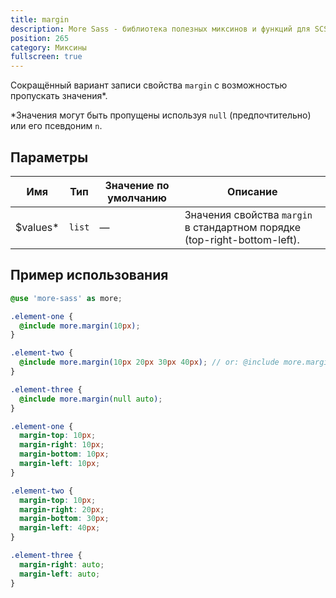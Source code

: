 ```yaml
---
title: margin
description: More Sass - библиотека полезных миксинов и функций для SCSS.
position: 265
category: Миксины
fullscreen: true
---
```


Сокращённый вариант записи свойства `margin` с возможностью пропускать значения*.

<alert type="info">*Значения могут быть пропущены используя `null` (предпочтительно) или его псевдоним `n`.</alert>

## Параметры

| Имя                                        | Тип    | Значение по умолчанию | Описание                                                                  |
|--------------------------------------------|--------|-----------------------|---------------------------------------------------------------------------|
| $values<span class="text-red-600">*</span> | `list` | —                     | Значения свойства `margin` в стандартном порядке (top-right-bottom-left). |

## Пример использования

<code-group>
  
  <code-block label="SCSS" active>
  
  ```scss
  @use 'more-sass' as more;
  
  .element-one {
  	@include more.margin(10px);
  }
  
  .element-two {
  	@include more.margin(10px 20px 30px 40px); // or: @include more.margin(10px, 20px, 30px, 40px);
  }
  
  .element-three {
  	@include more.margin(null auto);
  }
  ```
  
  </code-block>
  
  <code-block label="Результат">
  
  ```css
  .element-one {
  	margin-top: 10px;
  	margin-right: 10px;
  	margin-bottom: 10px;
  	margin-left: 10px;
  }
  
  .element-two {
  	margin-top: 10px;
  	margin-right: 20px;
  	margin-bottom: 30px;
  	margin-left: 40px;
  }
  
  .element-three {
  	margin-right: auto;
  	margin-left: auto;
  }
  ```
  
  </code-block>
  
</code-group>
